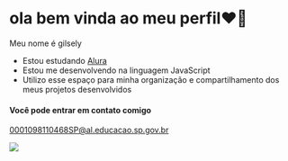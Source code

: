 # ola bem vinda ao meu perfil❤🤞
Meu nome é gilsely

- Estou estudando  [Alura](https://www.alura.com.br)
- Estou me desenvolvendo na linguagem JavaScript
- Utilizo esse espaço para minha organização e compartilhamento dos meus projetos desenvolvidos

#### Você pode entrar em contato comigo 
0001098110468SP@al.educacao.sp.gov.br

![](https://media.tenor.com/oUEvl9YdqHEAAAAM/rowan-atkinson-mr-bean.gif)
